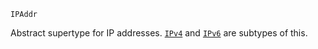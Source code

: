 ```
IPAddr
```

Abstract supertype for IP addresses. [`IPv4`](@ref) and [`IPv6`](@ref) are subtypes of this.
